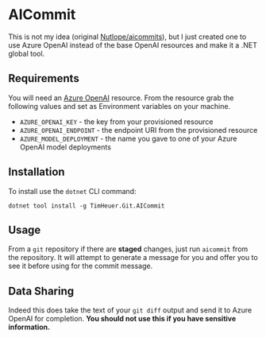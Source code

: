 # AICommit
This is not my idea (original [Nutlope/aicommits](https://github.com/Nutlope/aicommits)), but I just created one to use Azure OpenAI instead of the base OpenAI resources and make it a .NET global tool.

## Requirements
You will need an [Azure OpenAI](https://azure.microsoft.com/products/cognitive-services/openai-service/) resource.
From the resource grab the following values and set as Environment variables on your machine.
- `AZURE_OPENAI_KEY` - the key from your provisioned resource
- `AZURE_OPENAI_ENDPOINT` - the endpoint URI from the provisioned resource
- `AZURE_MODEL_DEPLOYMENT` - the name you gave to one of your Azure OpenAI model deployments

## Installation
To install use the `dotnet` CLI command:

```
dotnet tool install -g TimHeuer.Git.AICommit
```

## Usage
From a `git` repository if there are **staged** changes, just run `aicommit` from the repository.
It will attempt to generate a message for you and offer you to see it before using for the commit message.

## Data Sharing
Indeed this does take the text of your `git diff` output and send it to Azure OpenAI for completion.
**You should not use this if you have sensitive information.**